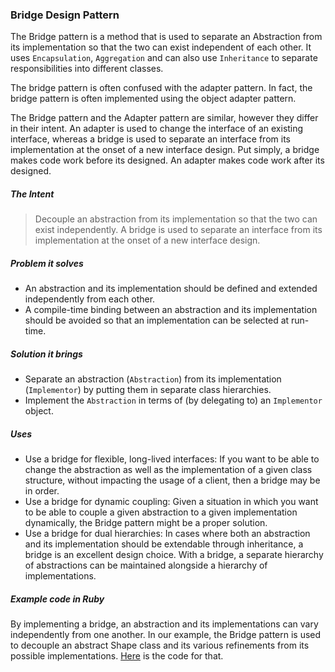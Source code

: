 ### Bridge Design Pattern
The Bridge pattern is a method that is used to separate an Abstraction from its implementation so that the two can exist independent of each other. It uses `Encapsulation`, `Aggregation` and can also use `Inheritance` to separate responsibilities into different classes.

The bridge pattern is often confused with the adapter pattern. In fact, the bridge pattern is often implemented using the object adapter pattern.

The Bridge pattern and the Adapter pattern are similar, however they differ in their intent. An adapter is used to change the interface of an existing interface, whereas a bridge is used to separate an interface from its implementation at the onset of a new interface design. Put simply, a bridge makes code work before its designed. An adapter makes code work after its designed.

##### The Intent
> Decouple an abstraction from its implementation so that the two can exist independently. A bridge is used to separate an interface from its implementation at the onset of a new interface design.

##### Problem it solves
- An abstraction and its implementation should be defined and extended independently from each other.
- A compile-time binding between an abstraction and its implementation should be avoided so that an implementation can be selected at run-time.

##### Solution it brings
- Separate an abstraction (`Abstraction`) from its implementation (`Implementor`) by putting them in separate class hierarchies.
- Implement the `Abstraction` in terms of (by delegating to) an `Implementor` object.

##### Uses
- Use a bridge for flexible, long-lived interfaces: If you want to be able to change the abstraction as well as the implementation of a given class structure, without impacting the usage of a client, then a bridge may be in order.
- Use a bridge for dynamic coupling: Given a situation in which you want to be able to couple a given abstraction to a given implementation dynamically, the Bridge pattern might be a proper solution.
- Use a bridge for dual hierarchies: In cases where both an abstraction and its implementation should be extendable through inheritance, a bridge is an excellent design choice. With a bridge, a separate hierarchy of abstractions can be maintained alongside a hierarchy of implementations.

##### Example code in Ruby
By implementing a bridge, an abstraction and its implementations can vary independently from one another. In our example, the Bridge pattern is used to decouple an abstract Shape class and its various refinements from its possible implementations.
[Here](bridge_pattern.rb) is the code for that.
